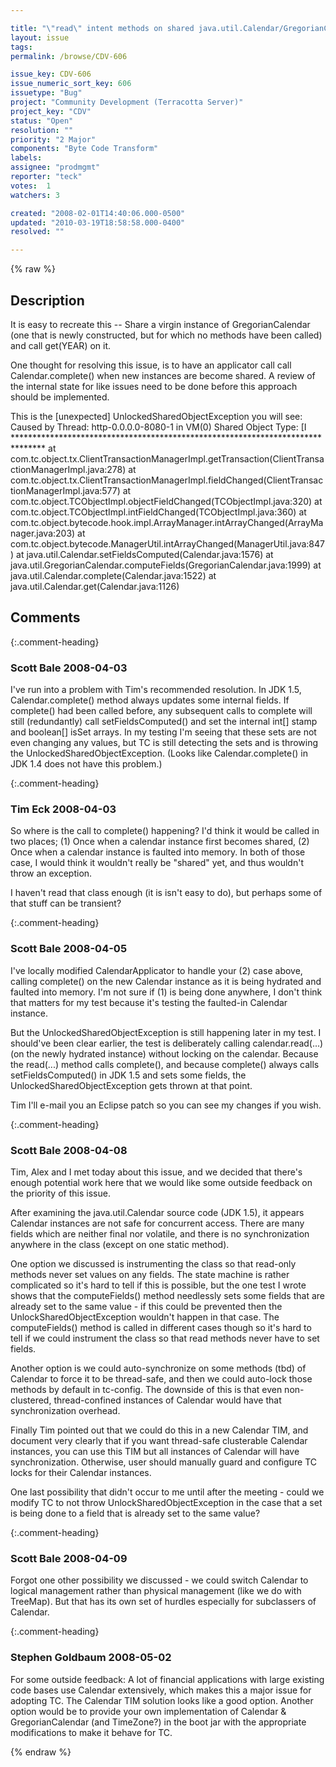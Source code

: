 ```yaml
---

title: "\"read\" intent methods on shared java.util.Calendar/GregorianCalender can throw UnlockedSharedObjectException"
layout: issue
tags: 
permalink: /browse/CDV-606

issue_key: CDV-606
issue_numeric_sort_key: 606
issuetype: "Bug"
project: "Community Development (Terracotta Server)"
project_key: "CDV"
status: "Open"
resolution: ""
priority: "2 Major"
components: "Byte Code Transform"
labels: 
assignee: "prodmgmt"
reporter: "teck"
votes:  1
watchers: 3

created: "2008-02-01T14:40:06.000-0500"
updated: "2010-03-19T18:58:58.000-0400"
resolved: ""

---
```




{% raw %}



## Description

<div markdown="1" class="description">

It is easy to recreate this -- Share a virgin instance of GregorianCalendar (one that is newly constructed, but for which no methods have been called) and call get(YEAR) on it. 

One thought for resolving this issue, is to have an applicator call call Calendar.complete() when new instances are become shared. A review of the internal state for like issues need to be done before this approach should be implemented.

This is the [unexpected] UnlockedSharedObjectException you will see:
    Caused by Thread: http-0.0.0.0-8080-1  in  VM(0)
    Shared Object Type: [I
\*\*\*\*\*\*\*\*\*\*\*\*\*\*\*\*\*\*\*\*\*\*\*\*\*\*\*\*\*\*\*\*\*\*\*\*\*\*\*\*\*\*\*\*\*\*\*\*\*\*\*\*\*\*\*\*\*\*\*\*\*\*\*\*\*\*\*\*\*\*\*\*\*\*\*\*\*\*\*
        at com.tc.object.tx.ClientTransactionManagerImpl.getTransaction(ClientTransactionManagerImpl.java:278)
        at com.tc.object.tx.ClientTransactionManagerImpl.fieldChanged(ClientTransactionManagerImpl.java:577)
        at com.tc.object.TCObjectImpl.objectFieldChanged(TCObjectImpl.java:320)
        at com.tc.object.TCObjectImpl.intFieldChanged(TCObjectImpl.java:360)
        at com.tc.object.bytecode.hook.impl.ArrayManager.intArrayChanged(ArrayManager.java:203)
        at com.tc.object.bytecode.ManagerUtil.intArrayChanged(ManagerUtil.java:847)
        at java.util.Calendar.setFieldsComputed(Calendar.java:1576)
        at java.util.GregorianCalendar.computeFields(GregorianCalendar.java:1999)
        at java.util.Calendar.complete(Calendar.java:1522)
        at java.util.Calendar.get(Calendar.java:1126)


</div>

## Comments


{:.comment-heading}
### **Scott Bale** <span class="date">2008-04-03</span>

<div markdown="1" class="comment">

I've run into a problem with Tim's recommended resolution.  In JDK 1.5, Calendar.complete() method always updates some internal fields.  If complete() had been called before, any subsequent calls to complete will still (redundantly) call setFieldsComputed() and set the internal int[] stamp and boolean[] isSet arrays.  In my testing I'm seeing that these sets are not even changing any values, but TC is still detecting the sets and is throwing the UnlockedSharedObjectException.  (Looks like Calendar.complete() in JDK 1.4 does not have this problem.)

</div>


{:.comment-heading}
### **Tim Eck** <span class="date">2008-04-03</span>

<div markdown="1" class="comment">

So where is the call to complete() happening? I'd think it would be called in two places; (1) Once when a calendar instance first becomes shared, (2) Once when a calendar instance is faulted into memory. In both of those case, I would think it wouldn't really be "shared" yet, and thus wouldn't throw an exception. 

I haven't read that class enough (it is isn't easy to do), but perhaps some of that stuff can be transient? 



</div>


{:.comment-heading}
### **Scott Bale** <span class="date">2008-04-05</span>

<div markdown="1" class="comment">

I've locally modified CalendarApplicator to handle your (2) case above, calling complete() on the new Calendar instance as it is being hydrated and faulted into memory.  I'm not sure if (1) is being done anywhere, I don't think that matters for my test because it's testing the faulted-in Calendar instance.

But the UnlockedSharedObjectException is still happening later in my test.  I should've been clear earlier, the test is deliberately calling calendar.read(...) (on the newly hydrated instance) without locking on the calendar.  Because the read(...) method calls complete(), and because complete() always calls setFieldsComputed() in JDK 1.5 and sets some fields, the UnlockedSharedObjectException gets thrown at that point.

Tim I'll e-mail you an Eclipse patch so you can see my changes if you wish.

</div>


{:.comment-heading}
### **Scott Bale** <span class="date">2008-04-08</span>

<div markdown="1" class="comment">

Tim, Alex and I met today about this issue, and we decided that there's enough potential work here that we would like some outside feedback on the priority of this issue.

After examining the java.util.Calendar source code (JDK 1.5), it appears Calendar instances are not safe for concurrent access.  There are many fields which are neither final nor volatile, and there is no synchronization anywhere in the class (except on one static method).

One option we discussed is instrumenting the class so that read-only methods never set values on any fields.  The state machine is rather complicated so it's hard to tell if this is possible, but the one test I wrote shows that the computeFields() method needlessly sets some fields that are already set to the same value - if this could be prevented then the UnlockSharedObjectException wouldn't happen in that case.   The computeFields() method is called in different cases though so it's hard to tell if we could instrument the class so that read methods never have to set fields.

Another option is we could auto-synchronize on some methods (tbd) of Calendar to force it to be thread-safe, and then we could auto-lock those methods by default in tc-config.  The downside of this is that even non-clustered, thread-confined instances of Calendar would have that synchronization overhead.

Finally Tim pointed out that we could do this in a new Calendar TIM, and document very clearly that if you want thread-safe clusterable Calendar instances, you can use this TIM but all instances of Calendar will have synchronization.  Otherwise, user should manually guard and configure TC locks for their Calendar instances.

One last possibility that didn't occur to me until after the meeting - could we modify TC to not throw UnlockSharedObjectException in the case that a set is being done to a field that is already set to the same value?

</div>


{:.comment-heading}
### **Scott Bale** <span class="date">2008-04-09</span>

<div markdown="1" class="comment">

Forgot one other possibility we discussed - we could switch Calendar to logical management rather than physical management (like we do with TreeMap).  But that has its own set of hurdles especially for subclassers of Calendar.

</div>


{:.comment-heading}
### **Stephen Goldbaum** <span class="date">2008-05-02</span>

<div markdown="1" class="comment">

For some outside feedback: A lot of financial applications with large existing code bases use Calendar extensively, which makes this a major issue for adopting TC.  The Calendar TIM solution looks like a good option.  Another option would be to provide your own implementation of Calendar & GregorianCalendar (and TimeZone?) in the boot jar with the appropriate modifications to make it behave for TC.

</div>



{% endraw %}
